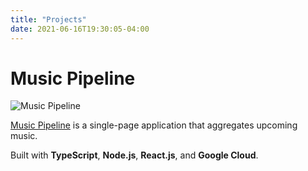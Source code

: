 ```yaml
---
title: "Projects"
date: 2021-06-16T19:30:05-04:00
---
```


# Music Pipeline 

![Music Pipeline](/img/musicPipeline.gif)

[Music Pipeline](https://github.com/drake6m/music-pipeline) is a single-page
application that aggregates upcoming music.

Built with **TypeScript**, **Node.js**, **React.js**, and **Google Cloud**.